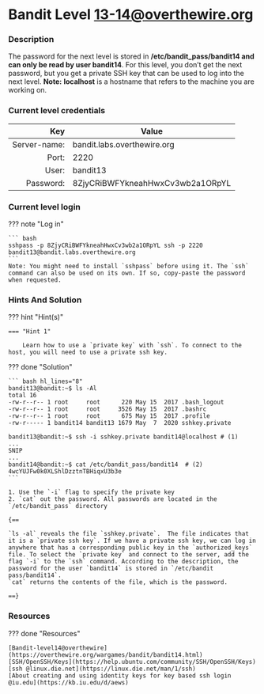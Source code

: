 # Bandit Level 13-14@overthewire.org

### Description
The password for the next level is stored in **/etc/bandit_pass/bandit14 and can only be read by user bandit14**. For this level, you don’t get the next password, but you get a private SSH key that can be used to log into the next level. **Note:** **localhost** is a hostname that refers to the machine you are working on.

### Current level credentials
Key                        | Value
-------------------------: |----------------------------------------
Server-name:               | bandit.labs.overthewire.org
Port:                      | 2220
User:                      | bandit13
Password:                  | 8ZjyCRiBWFYkneahHwxCv3wb2a1ORpYL


### Current level login
??? note "Log in"

    ``` bash
    sshpass -p 8ZjyCRiBWFYkneahHwxCv3wb2a1ORpYL ssh -p 2220 bandit13@bandit.labs.overthewire.org
    ```
    Note: You might need to install `sshpass` before using it. The `ssh` command can also be used on its own. If so, copy-paste the password when requested. 

### Hints And Solution


??? hint "Hint(s)"

    === "Hint 1"

        Learn how to use a `private key` with `ssh`. To connect to the host, you will need to use a private ssh key. 




??? done "Solution"


    ``` bash hl_lines="8"
    bandit13@bandit:~$ ls -Al  
    total 16  
    -rw-r--r-- 1 root     root      220 May 15  2017 .bash_logout  
    -rw-r--r-- 1 root     root     3526 May 15  2017 .bashrc  
    -rw-r--r-- 1 root     root      675 May 15  2017 .profile  
    -rw-r----- 1 bandit14 bandit13 1679 May  7  2020 sshkey.private

    bandit13@bandit:~$ ssh -i sshkey.private bandit14@localhost # (1)
    ...
    SNIP
    ...
    bandit14@bandit:~$ cat /etc/bandit_pass/bandit14  # (2)
    4wcYUJFw0k0XLShlDzztnTBHiqxU3b3e
    ```

    1. Use the `-i` flag to specify the private key
    2. `cat` out the password. All passwords are located in the `/etc/bandit_pass` directory
    
    {==
    
    `ls -al` reveals the file `sshkey.private`.  The file indicates that it is a `private ssh key`. If we have a private ssh key, we can log in anywhere that has a corresponding public key in the `authorized_keys` file. To select the `private key` and connect to the server, add the flag `-i` to the `ssh` command. According to the description, the password for the user `bandit14` is stored in `/etc/bandit pass/bandit14`. 
    `cat` returns the contents of the file, which is the password. 

    ==}

    




### Resources

??? done "Resources"

    [Bandit-level14@overthewire](https://overthewire.org/wargames/bandit/bandit14.html)           
    [SSH/OpenSSH/Keys](https://help.ubuntu.com/community/SSH/OpenSSH/Keys) 
    [ssh @linux.die.net](https://linux.die.net/man/1/ssh)     
    [About creating and using identity keys for key based ssh login @iu.edu](https://kb.iu.edu/d/aews)






  









    




 
